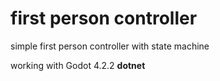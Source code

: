 # first person controller

simple first person controller with state machine

working with Godot 4.2.2 **dotnet**
